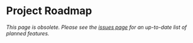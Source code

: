 # Project Roadmap

_This page is obsolete. Please see the [issues page][issues-url] for an up-to-date list of planned features._


[issues-url]: https://github.com/levisl176/generator-meanie/issues

